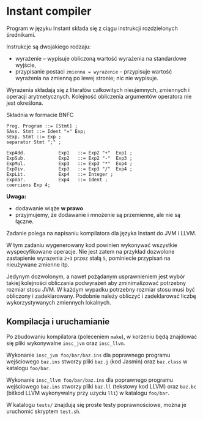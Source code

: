 # Instant compiler

Program w języku Instant składa się z ciągu instrukcji rozdzielonych średnikami.

Instrukcje są dwojakiego rodzaju:

* wyrażenie – wypisuje obliczoną wartość wyrażenia na standardowe wyjście,
* przypisanie postaci `zmienna = wyrażenie` – przypisuje wartość wyrażenia na zmienną po lewej stronie; nic nie wypisuje.

Wyrażenia składają się z literałów całkowitych nieujemnych, zmiennych i operacji arytmetycznych. Kolejność obliczenia argumentów operatora nie jest określona.

Składnia w formacie BNFC

~~~
Prog. Program ::= [Stmt] ;
SAss. Stmt ::= Ident "=" Exp;
SExp. Stmt ::= Exp ;
separator Stmt ";" ;

ExpAdd.            Exp1   ::= Exp2 "+"  Exp1 ;
ExpSub.            Exp2   ::= Exp2 "-"  Exp3 ;
ExpMul.            Exp3   ::= Exp3 "*"  Exp4 ;
ExpDiv.            Exp3   ::= Exp3 "/"  Exp4 ;
ExpLit.            Exp4   ::= Integer ;
ExpVar.            Exp4   ::= Ident ;
coercions Exp 4;
~~~

**Uwaga:**

* dodawanie wiąże **w prawo**
* przyjmujemy, że dodawanie i mnożenie są przemienne, ale nie są łączne.

Zadanie polega na napisaniu kompilatora dla języka Instant do JVM i LLVM.

W tym zadaniu wygenerowany kod powinien wykonywać wszystkie wyspecyfikowane operacje. Nie jest zatem na przykład dozwolone zastapienie wyrazenia `2+3` przez stałą `5`, pominiecie przypisań na nieużywane zmienne itp.

Jedynym dozwolonym, a nawet pożądanym usprawnieniem jest wybór takiej kolejności obliczania podwyrażeń aby zminimalizować potrzebny rozmiar stosu JVM. W każdym wypadku potrzebny rozmiar stosu musi być obliczony i zadeklarowany. Podobnie należy obliczyć i zadeklarować liczbę wykorzystywanych zmiennych lokalnych.

Kompilacja i uruchamianie
------------

Po zbudowaniu kompilatora (poleceniem `make`), w korzeniu będą znajdować się pliki wykonywalne `insc_jvm` oraz `insc_llvm`.

Wykonanie `insc_jvm foo/bar/baz.ins` dla poprawnego programu wejściowego `baz.ins` stworzy pliki `baz.j` (kod Jasmin) oraz `baz.class` w katalogu `foo/bar`.

Wykonanie `insc_llvm foo/bar/baz.ins` dla poprawnego programu wejściowego `baz.ins` stworzy pliki `baz.ll` (tekstowy kod LLVM) oraz `baz.bc` (bitkod LLVM wykonywalny przy uzyciu `lli`) w katalogu `foo/bar`.

W katalogu `tests/` znajdują się proste testy poprawnościowe, można je uruchomić skryptem `test.sh`.
